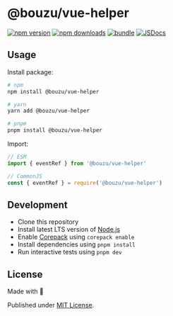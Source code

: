 # @bouzu/vue-helper

[![npm version][npm-version-src]][npm-version-href]
[![npm downloads][npm-downloads-src]][npm-downloads-href]
[![bundle][bundle-src]][bundle-href]
[![JSDocs][jsdocs-src]][jsdocs-href]

## Usage

Install package:

```sh
# npm
npm install @bouzu/vue-helper

# yarn
yarn add @bouzu/vue-helper

# pnpm
pnpm install @bouzu/vue-helper
```

Import:

```js
// ESM
import { eventRef } from '@bouzu/vue-helper'

// CommonJS
const { eventRef } = require('@bouzu/vue-helper')
```

## Development

- Clone this repository
- Install latest LTS version of [Node.js](https://nodejs.org/en/)
- Enable [Corepack](https://github.com/nodejs/corepack) using `corepack enable`
- Install dependencies using `pnpm install`
- Run interactive tests using `pnpm dev`

## License

Made with 💛

Published under [MIT License](./LICENSE).


<!-- Badges -->

[npm-version-src]: https://img.shields.io/npm/v/@bouzu/vue-helper?style=flat&colorA=18181B&colorB=F0DB4F
[npm-version-href]: https://npmjs.com/package/@bouzu/vue-helper
[npm-downloads-src]: https://img.shields.io/npm/dm/@bouzu/vue-helper?style=flat&colorA=18181B&colorB=F0DB4F
[npm-downloads-href]: https://npmjs.com/package/@bouzu/vue-helper
[bundle-src]: https://img.shields.io/bundlephobia/minzip/@bouzu/vue-helper?style=flat&colorA=18181B&colorB=F0DB4F
[bundle-href]: https://bundlephobia.com/result?p=@bouzu/vue-helper
[jsdocs-src]: https://img.shields.io/badge/jsDocs.io-reference-18181B?style=flat&colorA=18181B&colorB=F0DB4F
[jsdocs-href]: https://www.jsdocs.io/package/@bouzu/vue-helper
